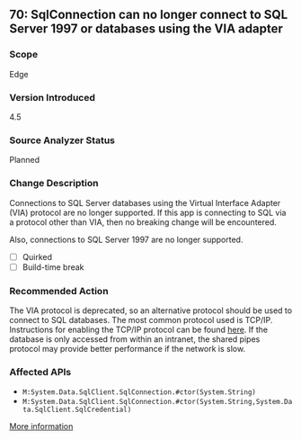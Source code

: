 ## 70: SqlConnection can no longer connect to SQL Server 1997 or databases using the VIA adapter

### Scope
Edge

### Version Introduced
4.5

### Source Analyzer Status
Planned

### Change Description
Connections to SQL Server databases using the Virtual Interface Adapter (VIA) protocol are no longer supported. If this app is connecting to SQL via a protocol other than VIA, then no breaking change will be encountered.

Also, connections to SQL Server 1997 are no longer supported.

- [ ] Quirked
- [ ] Build-time break

### Recommended Action
The VIA protocol is deprecated, so an alternative protocol should be used to connect to SQL databases. The most common protocol used is TCP/IP. Instructions for enabling the TCP/IP protocol can be found [here](https://msdn.microsoft.com/en-us/library/bb909712(v=vs.90).aspx). If the database is only accessed from within an intranet, the shared pipes protocol may provide better performance if the network is slow.

### Affected APIs
* `M:System.Data.SqlClient.SqlConnection.#ctor(System.String)`
* `M:System.Data.SqlClient.SqlConnection.#ctor(System.String,System.Data.SqlClient.SqlCredential)`

[More information](https://msdn.microsoft.com/en-us/library/hh367887%28v=vs.110%29.aspx#sql)
